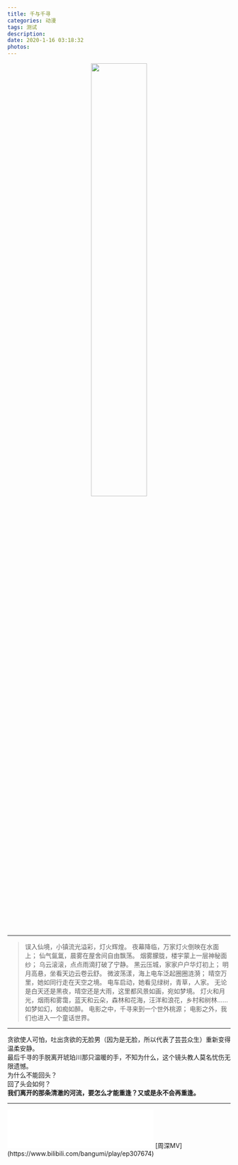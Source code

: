 ```yaml
---
title: 千与千寻
categories: 动漫
tags: 测试
description:
date: 2020-1-16 03:18:32
photos: 
---
```


<center> <img src="https://i.loli.net/2020/01/16/aFzYvGCdtLI9khn.jpg" width="50%" height="50%">  </center>

***



> 误入仙境，小镇流光溢彩，灯火辉煌。 夜幕降临，万家灯火倒映在水面上； 仙气氤氲，晨雾在屋舍间自由飘荡。 烟雾朦胧，楼宇蒙上一层神秘面纱； 乌云滚滚，点点雨滴打破了宁静。 黑云压城，家家户户华灯初上； 明月高悬，坐看天边云卷云舒。 微波荡漾，海上电车泛起圈圈涟漪； 晴空万里，她如同行走在天空之境。 电车启动，她看见绿树，青草，人家。 无论是白天还是黑夜，晴空还是大雨，这里都风景如画，宛如梦境。 灯火和月光，烟雨和雾霭，蓝天和云朵，森林和花海，汪洋和浪花，乡村和树林……如梦如幻，如痴如醉。 电影之中，千寻来到一个世外桃源； 电影之外，我们也进入一个童话世界。

***

<!--more-->

贪欲使人可怕，吐出贪欲的无脸男（因为是无脸，所以代表了芸芸众生）重新变得温柔安静。  
最后千寻的手脱离开琥珀川那只温暖的手，不知为什么，这个镜头教人莫名忧伤无限遗憾。  
为什么不能回头？  
回了头会如何？  
**我们离开的那条清澈的河流，要怎么才能重逢？又或是永不会再重逢。**

***

<iframe frameborder="no" border="0" marginwidth="0" marginheight="0" width="330" height="86" src="//music.163.com/outchain/player?type=2&id=1371939273&auto=1&height=66"></iframe>
[周深MV](https://www.bilibili.com/bangumi/play/ep307674)






